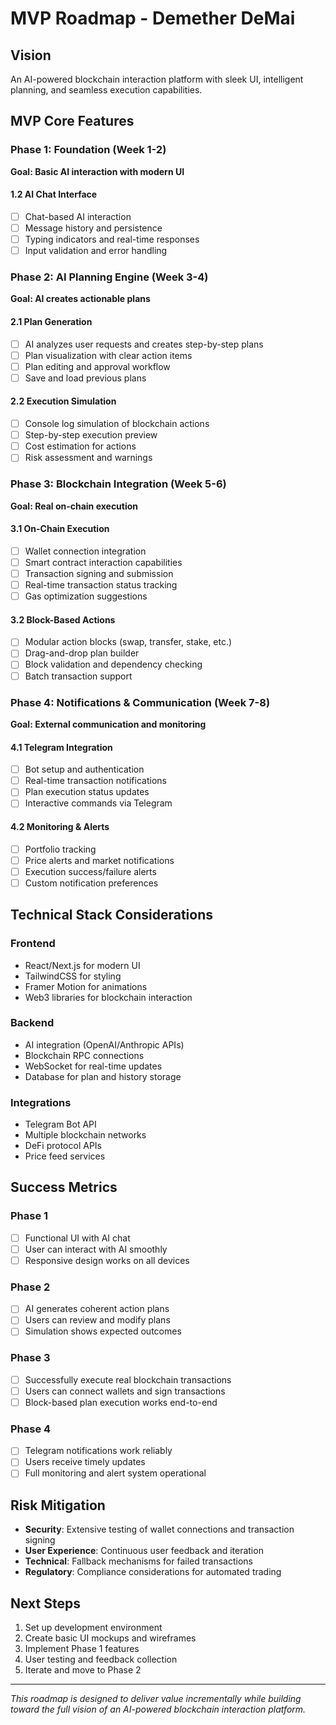 # MVP Roadmap - Demether DeMai

## Vision
An AI-powered blockchain interaction platform with sleek UI, intelligent planning, and seamless execution capabilities.

## MVP Core Features

### Phase 1: Foundation (Week 1-2)
**Goal: Basic AI interaction with modern UI**

#### 1.2 AI Chat Interface
- [ ] Chat-based AI interaction
- [ ] Message history and persistence
- [ ] Typing indicators and real-time responses
- [ ] Input validation and error handling

### Phase 2: AI Planning Engine (Week 3-4)
**Goal: AI creates actionable plans**

#### 2.1 Plan Generation
- [ ] AI analyzes user requests and creates step-by-step plans
- [ ] Plan visualization with clear action items
- [ ] Plan editing and approval workflow
- [ ] Save and load previous plans

#### 2.2 Execution Simulation
- [ ] Console log simulation of blockchain actions
- [ ] Step-by-step execution preview
- [ ] Cost estimation for actions
- [ ] Risk assessment and warnings

### Phase 3: Blockchain Integration (Week 5-6)
**Goal: Real on-chain execution**

#### 3.1 On-Chain Execution
- [ ] Wallet connection integration
- [ ] Smart contract interaction capabilities
- [ ] Transaction signing and submission
- [ ] Real-time transaction status tracking
- [ ] Gas optimization suggestions

#### 3.2 Block-Based Actions
- [ ] Modular action blocks (swap, transfer, stake, etc.)
- [ ] Drag-and-drop plan builder
- [ ] Block validation and dependency checking
- [ ] Batch transaction support

### Phase 4: Notifications & Communication (Week 7-8)
**Goal: External communication and monitoring**

#### 4.1 Telegram Integration
- [ ] Bot setup and authentication
- [ ] Real-time transaction notifications
- [ ] Plan execution status updates
- [ ] Interactive commands via Telegram

#### 4.2 Monitoring & Alerts
- [ ] Portfolio tracking
- [ ] Price alerts and market notifications
- [ ] Execution success/failure alerts
- [ ] Custom notification preferences

## Technical Stack Considerations

### Frontend
- React/Next.js for modern UI
- TailwindCSS for styling
- Framer Motion for animations
- Web3 libraries for blockchain interaction

### Backend
- AI integration (OpenAI/Anthropic APIs)
- Blockchain RPC connections
- WebSocket for real-time updates
- Database for plan and history storage

### Integrations
- Telegram Bot API
- Multiple blockchain networks
- DeFi protocol APIs
- Price feed services

## Success Metrics

### Phase 1
- [ ] Functional UI with AI chat
- [ ] User can interact with AI smoothly
- [ ] Responsive design works on all devices

### Phase 2
- [ ] AI generates coherent action plans
- [ ] Users can review and modify plans
- [ ] Simulation shows expected outcomes

### Phase 3
- [ ] Successfully execute real blockchain transactions
- [ ] Users can connect wallets and sign transactions
- [ ] Block-based plan execution works end-to-end

### Phase 4
- [ ] Telegram notifications work reliably
- [ ] Users receive timely updates
- [ ] Full monitoring and alert system operational

## Risk Mitigation

- **Security**: Extensive testing of wallet connections and transaction signing
- **User Experience**: Continuous user feedback and iteration
- **Technical**: Fallback mechanisms for failed transactions
- **Regulatory**: Compliance considerations for automated trading

## Next Steps

1. Set up development environment
2. Create basic UI mockups and wireframes
3. Implement Phase 1 features
4. User testing and feedback collection
5. Iterate and move to Phase 2

---

*This roadmap is designed to deliver value incrementally while building toward the full vision of an AI-powered blockchain interaction platform.* 